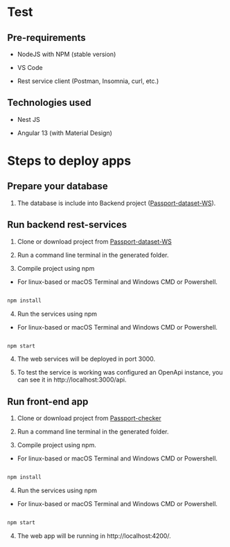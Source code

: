 
# Test

## Pre-requirements

- NodeJS with NPM (stable version)

- VS Code 

- Rest service client (Postman, Insomnia, curl, etc.)

## Technologies used

- Nest JS

- Angular 13 (with Material Design)

  

# Steps to deploy apps

  

## Prepare your database

  

1. The database is include into Backend project ([Passport-dataset-WS](https://github.com/Kibacode/Passport-dataset-WS)).

  

## Run backend rest-services

1. Clone or download project from [Passport-dataset-WS](https://github.com/Kibacode/Passport-dataset-WS)

2. Run a command line terminal in the generated folder.
3. Compile project using npm
- For linux-based or macOS Terminal and Windows CMD or Powershell.

```bash

npm install

```

4. Run the services using npm
- For linux-based or macOS Terminal and Windows CMD or Powershell.

```bash

npm start

```

4. The web services will be deployed in port 3000.

5. To test the service is working was configured an OpenApi instance, you can see it in http://localhost:3000/api.

## Run front-end app

1. Clone or download project from [Passport-checker](https://github.com/Kibacode/Passport-checker)

2. Run a command line terminal in the generated folder.
3. Compile project using npm.
- For linux-based or macOS Terminal and Windows CMD or Powershell.

```bash

npm install

```

4. Run the services using npm
- For linux-based or macOS Terminal and Windows CMD or Powershell.

```bash

npm start

```

4. The web app will be running in http://localhost:4200/.